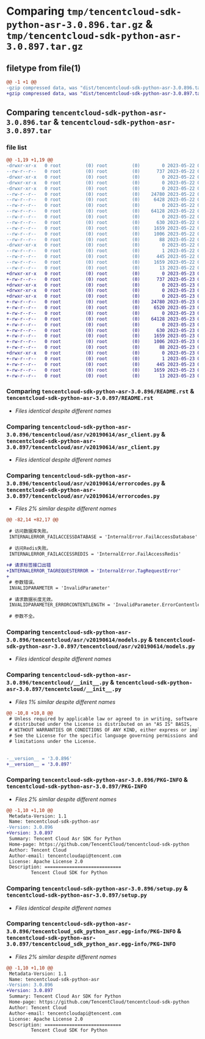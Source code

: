 # Comparing `tmp/tencentcloud-sdk-python-asr-3.0.896.tar.gz` & `tmp/tencentcloud-sdk-python-asr-3.0.897.tar.gz`

## filetype from file(1)

```diff
@@ -1 +1 @@
-gzip compressed data, was "dist/tencentcloud-sdk-python-asr-3.0.896.tar", last modified: Mon May 22 00:14:33 2023, max compression
+gzip compressed data, was "dist/tencentcloud-sdk-python-asr-3.0.897.tar", last modified: Tue May 23 02:13:47 2023, max compression
```

## Comparing `tencentcloud-sdk-python-asr-3.0.896.tar` & `tencentcloud-sdk-python-asr-3.0.897.tar`

### file list

```diff
@@ -1,19 +1,19 @@
-drwxr-xr-x   0 root         (0) root         (0)        0 2023-05-22 00:14:33.000000 tencentcloud-sdk-python-asr-3.0.896/
--rw-r--r--   0 root         (0) root         (0)      737 2023-05-22 00:14:33.000000 tencentcloud-sdk-python-asr-3.0.896/README.rst
-drwxr-xr-x   0 root         (0) root         (0)        0 2023-05-22 00:14:33.000000 tencentcloud-sdk-python-asr-3.0.896/tencentcloud/
-drwxr-xr-x   0 root         (0) root         (0)        0 2023-05-22 00:14:33.000000 tencentcloud-sdk-python-asr-3.0.896/tencentcloud/asr/
-drwxr-xr-x   0 root         (0) root         (0)        0 2023-05-22 00:14:33.000000 tencentcloud-sdk-python-asr-3.0.896/tencentcloud/asr/v20190614/
--rw-r--r--   0 root         (0) root         (0)    24780 2023-05-22 00:14:33.000000 tencentcloud-sdk-python-asr-3.0.896/tencentcloud/asr/v20190614/asr_client.py
--rw-r--r--   0 root         (0) root         (0)     6428 2023-05-22 00:14:33.000000 tencentcloud-sdk-python-asr-3.0.896/tencentcloud/asr/v20190614/errorcodes.py
--rw-r--r--   0 root         (0) root         (0)        0 2023-05-22 00:14:33.000000 tencentcloud-sdk-python-asr-3.0.896/tencentcloud/asr/v20190614/__init__.py
--rw-r--r--   0 root         (0) root         (0)    64128 2023-05-22 00:14:33.000000 tencentcloud-sdk-python-asr-3.0.896/tencentcloud/asr/v20190614/models.py
--rw-r--r--   0 root         (0) root         (0)        0 2023-05-22 00:14:33.000000 tencentcloud-sdk-python-asr-3.0.896/tencentcloud/asr/__init__.py
--rw-r--r--   0 root         (0) root         (0)      630 2023-05-22 00:14:33.000000 tencentcloud-sdk-python-asr-3.0.896/tencentcloud/__init__.py
--rw-r--r--   0 root         (0) root         (0)     1659 2023-05-22 00:14:33.000000 tencentcloud-sdk-python-asr-3.0.896/PKG-INFO
--rw-r--r--   0 root         (0) root         (0)     1006 2023-05-22 00:14:33.000000 tencentcloud-sdk-python-asr-3.0.896/setup.py
--rw-r--r--   0 root         (0) root         (0)       88 2023-05-22 00:14:33.000000 tencentcloud-sdk-python-asr-3.0.896/setup.cfg
-drwxr-xr-x   0 root         (0) root         (0)        0 2023-05-22 00:14:33.000000 tencentcloud-sdk-python-asr-3.0.896/tencentcloud_sdk_python_asr.egg-info/
--rw-r--r--   0 root         (0) root         (0)        1 2023-05-22 00:14:33.000000 tencentcloud-sdk-python-asr-3.0.896/tencentcloud_sdk_python_asr.egg-info/dependency_links.txt
--rw-r--r--   0 root         (0) root         (0)      445 2023-05-22 00:14:33.000000 tencentcloud-sdk-python-asr-3.0.896/tencentcloud_sdk_python_asr.egg-info/SOURCES.txt
--rw-r--r--   0 root         (0) root         (0)     1659 2023-05-22 00:14:33.000000 tencentcloud-sdk-python-asr-3.0.896/tencentcloud_sdk_python_asr.egg-info/PKG-INFO
--rw-r--r--   0 root         (0) root         (0)       13 2023-05-22 00:14:33.000000 tencentcloud-sdk-python-asr-3.0.896/tencentcloud_sdk_python_asr.egg-info/top_level.txt
+drwxr-xr-x   0 root         (0) root         (0)        0 2023-05-23 02:13:47.000000 tencentcloud-sdk-python-asr-3.0.897/
+-rw-r--r--   0 root         (0) root         (0)      737 2023-05-23 02:13:47.000000 tencentcloud-sdk-python-asr-3.0.897/README.rst
+drwxr-xr-x   0 root         (0) root         (0)        0 2023-05-23 02:13:47.000000 tencentcloud-sdk-python-asr-3.0.897/tencentcloud/
+drwxr-xr-x   0 root         (0) root         (0)        0 2023-05-23 02:13:47.000000 tencentcloud-sdk-python-asr-3.0.897/tencentcloud/asr/
+drwxr-xr-x   0 root         (0) root         (0)        0 2023-05-23 02:13:47.000000 tencentcloud-sdk-python-asr-3.0.897/tencentcloud/asr/v20190614/
+-rw-r--r--   0 root         (0) root         (0)    24780 2023-05-23 02:13:47.000000 tencentcloud-sdk-python-asr-3.0.897/tencentcloud/asr/v20190614/asr_client.py
+-rw-r--r--   0 root         (0) root         (0)     6520 2023-05-23 02:13:47.000000 tencentcloud-sdk-python-asr-3.0.897/tencentcloud/asr/v20190614/errorcodes.py
+-rw-r--r--   0 root         (0) root         (0)        0 2023-05-23 02:13:47.000000 tencentcloud-sdk-python-asr-3.0.897/tencentcloud/asr/v20190614/__init__.py
+-rw-r--r--   0 root         (0) root         (0)    64128 2023-05-23 02:13:47.000000 tencentcloud-sdk-python-asr-3.0.897/tencentcloud/asr/v20190614/models.py
+-rw-r--r--   0 root         (0) root         (0)        0 2023-05-23 02:13:47.000000 tencentcloud-sdk-python-asr-3.0.897/tencentcloud/asr/__init__.py
+-rw-r--r--   0 root         (0) root         (0)      630 2023-05-23 02:13:47.000000 tencentcloud-sdk-python-asr-3.0.897/tencentcloud/__init__.py
+-rw-r--r--   0 root         (0) root         (0)     1659 2023-05-23 02:13:47.000000 tencentcloud-sdk-python-asr-3.0.897/PKG-INFO
+-rw-r--r--   0 root         (0) root         (0)     1006 2023-05-23 02:13:47.000000 tencentcloud-sdk-python-asr-3.0.897/setup.py
+-rw-r--r--   0 root         (0) root         (0)       88 2023-05-23 02:13:47.000000 tencentcloud-sdk-python-asr-3.0.897/setup.cfg
+drwxr-xr-x   0 root         (0) root         (0)        0 2023-05-23 02:13:47.000000 tencentcloud-sdk-python-asr-3.0.897/tencentcloud_sdk_python_asr.egg-info/
+-rw-r--r--   0 root         (0) root         (0)        1 2023-05-23 02:13:47.000000 tencentcloud-sdk-python-asr-3.0.897/tencentcloud_sdk_python_asr.egg-info/dependency_links.txt
+-rw-r--r--   0 root         (0) root         (0)      445 2023-05-23 02:13:47.000000 tencentcloud-sdk-python-asr-3.0.897/tencentcloud_sdk_python_asr.egg-info/SOURCES.txt
+-rw-r--r--   0 root         (0) root         (0)     1659 2023-05-23 02:13:47.000000 tencentcloud-sdk-python-asr-3.0.897/tencentcloud_sdk_python_asr.egg-info/PKG-INFO
+-rw-r--r--   0 root         (0) root         (0)       13 2023-05-23 02:13:47.000000 tencentcloud-sdk-python-asr-3.0.897/tencentcloud_sdk_python_asr.egg-info/top_level.txt
```

### Comparing `tencentcloud-sdk-python-asr-3.0.896/README.rst` & `tencentcloud-sdk-python-asr-3.0.897/README.rst`

 * *Files identical despite different names*

### Comparing `tencentcloud-sdk-python-asr-3.0.896/tencentcloud/asr/v20190614/asr_client.py` & `tencentcloud-sdk-python-asr-3.0.897/tencentcloud/asr/v20190614/asr_client.py`

 * *Files identical despite different names*

### Comparing `tencentcloud-sdk-python-asr-3.0.896/tencentcloud/asr/v20190614/errorcodes.py` & `tencentcloud-sdk-python-asr-3.0.897/tencentcloud/asr/v20190614/errorcodes.py`

 * *Files 2% similar despite different names*

```diff
@@ -82,14 +82,17 @@
 
 # 访问数据库失败。
 INTERNALERROR_FAILACCESSDATABASE = 'InternalError.FailAccessDatabase'
 
 # 访问Redis失败。
 INTERNALERROR_FAILACCESSREDIS = 'InternalError.FailAccessRedis'
 
+# 请求标签接口出错
+INTERNALERROR_TAGREQUESTERROR = 'InternalError.TagRequestError'
+
 # 参数错误。
 INVALIDPARAMETER = 'InvalidParameter'
 
 # 请求数据长度无效。
 INVALIDPARAMETER_ERRORCONTENTLENGTH = 'InvalidParameter.ErrorContentlength'
 
 # 参数不全。
```

### Comparing `tencentcloud-sdk-python-asr-3.0.896/tencentcloud/asr/v20190614/models.py` & `tencentcloud-sdk-python-asr-3.0.897/tencentcloud/asr/v20190614/models.py`

 * *Files identical despite different names*

### Comparing `tencentcloud-sdk-python-asr-3.0.896/tencentcloud/__init__.py` & `tencentcloud-sdk-python-asr-3.0.897/tencentcloud/__init__.py`

 * *Files 1% similar despite different names*

```diff
@@ -10,8 +10,8 @@
 # Unless required by applicable law or agreed to in writing, software
 # distributed under the License is distributed on an "AS IS" BASIS,
 # WITHOUT WARRANTIES OR CONDITIONS OF ANY KIND, either express or implied.
 # See the License for the specific language governing permissions and
 # limitations under the License.
 
 
-__version__ = '3.0.896'
+__version__ = '3.0.897'
```

### Comparing `tencentcloud-sdk-python-asr-3.0.896/PKG-INFO` & `tencentcloud-sdk-python-asr-3.0.897/PKG-INFO`

 * *Files 2% similar despite different names*

```diff
@@ -1,10 +1,10 @@
 Metadata-Version: 1.1
 Name: tencentcloud-sdk-python-asr
-Version: 3.0.896
+Version: 3.0.897
 Summary: Tencent Cloud Asr SDK for Python
 Home-page: https://github.com/TencentCloud/tencentcloud-sdk-python
 Author: Tencent Cloud
 Author-email: tencentcloudapi@tencent.com
 License: Apache License 2.0
 Description: ============================
         Tencent Cloud SDK for Python
```

### Comparing `tencentcloud-sdk-python-asr-3.0.896/setup.py` & `tencentcloud-sdk-python-asr-3.0.897/setup.py`

 * *Files identical despite different names*

### Comparing `tencentcloud-sdk-python-asr-3.0.896/tencentcloud_sdk_python_asr.egg-info/PKG-INFO` & `tencentcloud-sdk-python-asr-3.0.897/tencentcloud_sdk_python_asr.egg-info/PKG-INFO`

 * *Files 2% similar despite different names*

```diff
@@ -1,10 +1,10 @@
 Metadata-Version: 1.1
 Name: tencentcloud-sdk-python-asr
-Version: 3.0.896
+Version: 3.0.897
 Summary: Tencent Cloud Asr SDK for Python
 Home-page: https://github.com/TencentCloud/tencentcloud-sdk-python
 Author: Tencent Cloud
 Author-email: tencentcloudapi@tencent.com
 License: Apache License 2.0
 Description: ============================
         Tencent Cloud SDK for Python
```

